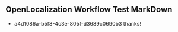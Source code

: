 ## OpenLocalization Workflow Test MarkDown
* a4d1086a-b5f8-4c3e-805f-d3689c0690b3 thanks!

<!--HONumber=Aug16_HO4-->


